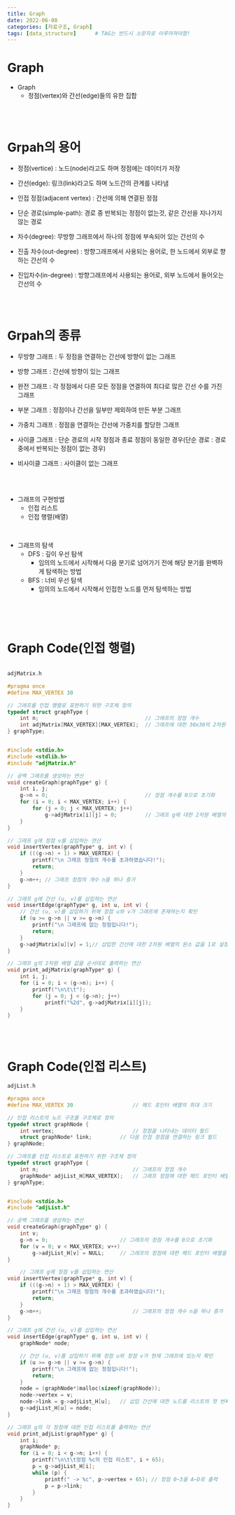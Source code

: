 ```yaml
---
title: Graph
date: 2022-06-08
categories: [자료구조, Graph]
tags: [data_structure]		# TAG는 반드시 소문자로 이루어져야함!
---
```


Graph
==============
* Graph
  *  정점(vertex)와 간선(edge)들의 유한 집합
  
<br><br>

Grpah의 용어
===============

  * 정점(vertice) : 노드(node)라고도 하며 정점에는 데이터가 저장  
  
  * 간선(edge): 링크(link)라고도 하며 노드간의 관계를 나타냄
  * 인접 정점(adjacent vertex) : 간선에 의해 연결된 정점
  * 단순 경로(simple-path): 경로 중 반복되는 정점이 없는것, 같은 간선을 지나가지 않는 경로
  * 차수(degree): 무방향 그래프에서 하나의 정점에 부속되어 있는 간선의 수
  * 진출 차수(out-degree) : 방향그래프에서 사용되는 용어로, 한 노드에서 외부로 향하는 간선의 수
  * 진입차수(in-degree) : 방향그래프에서 사용되는 용어로, 외부 노드에서 들어오는 간선의 수

<br><br>

Grpah의 종류
============

  * 무방향 그래프 : 두 정점을 연결하는 간선에 방향이 없는 그래프  
  
  * 방향 그래프 : 간선에 방향이 있는 그래프
  * 완전 그래프 : 각 정점에서 다른 모든 정점을 연결하여 최댜로 많은 간선 수를 가진 그래프
  * 부분 그래프 : 정점이나 간선을 일부만 제외하여 만든 부분 그래프
  * 가중치 그래프 : 정점을 연결하는 간선에 가중치를 할당한 그래프
  * 사이클 그래프 : 단순 경로의 시작 정점과 종료 정점이 동일한 경우(단순 경로 : 경로 중에서 반복되는 정점이 없는 경우)
  * 비사이클 그래프 : 사이클이 없는 그래프


<br><br>

* 그래프의 구현방법
  * 인접 리스트
  * 인접 행렬(배열)

<br>

* 그래프의 탐색
  * DFS : 깊이 우선 탐색
    * 임의의 노드에서 시작해서 다음 분기로 넘어가기 전에 해당 분기를 완벽하게 탐색하는 방법
  * BFS : 너비 우선 탐색
    * 임의의 노드에서 시작해서 인접한 노드를 먼저 탐색하는 방법


<br><br><br>

Graph Code(인접 행렬)
=====================
```c++

adjMatrix.h

#pragma once
#define MAX_VERTEX 30

// 그래프를 인접 행렬로 표현하기 위한 구조체 정의
typedef struct graphType {
    int n;									// 그래프의 정점 개수
    int adjMatrix[MAX_VERTEX][MAX_VERTEX];  // 그래프에 대한 30x30의 2차원 배열
} graphType;


#include <stdio.h>
#include <stdlib.h>
#include "adjMatrix.h"

// 공백 그래프를 생성하는 연산
void createGraph(graphType* g) {
    int i, j;
    g->n = 0;								// 정점 개수를 0으로 초기화
    for (i = 0; i < MAX_VERTEX; i++) {
        for (j = 0; j < MAX_VERTEX; j++)
            g->adjMatrix[i][j] = 0;			// 그래프 g에 대한 2차원 배열의 값을 0으로 초기화
    }
}

// 그래프 g에 정점 v를 삽입하는 연산
void insertVertex(graphType* g, int v) {
    if (((g->n) + 1) > MAX_VERTEX) {
        printf("\n 그래프 정점의 개수를 초과하였습니다!");
        return;
    }
    g->n++; // 그래프 정점의 개수 n을 하나 증가
}

// 그래프 g에 간선 (u, v)를 삽입하는 연산
void insertEdge(graphType* g, int u, int v) {
    // 간선 (u, v)를 삽입하기 위해 정점 u와 v가 그래프에 존재하는지 확인
    if (u >= g->n || v >= g->n) {
        printf("\n 그래프에 없는 정점입니다!");
        return;
    }
    g->adjMatrix[u][v] = 1;// 삽입한 간선에 대한 2차원 배열의 원소 값을 1로 설정
}

// 그래프 g의 2차원 배열 값을 순서대로 출력하는 연산
void print_adjMatrix(graphType* g) {
    int i, j;
    for (i = 0; i < (g->n); i++) {
        printf("\n\t\t");
        for (j = 0; j < (g->n); j++)
            printf("%2d", g->adjMatrix[i][j]);
    }
}
```

<br><br>

Graph Code(인접 리스트)
=================================


```c++
adjList.h

#pragma once
#define MAX_VERTEX 30					// 헤드 포인터 배열의 최대 크기

// 인접 리스트의 노드 구조를 구조체로 정의
typedef struct graphNode {
    int vertex;							// 정점을 나타내는 데이터 필드
    struct graphNode* link;			// 다음 인접 정점을 연결하는 링크 필드
} graphNode;

// 그래프를 인접 리스트로 표현하기 위한 구조체 정의
typedef struct graphType {
    int n;								// 그래프의 정점 개수
    graphNode* adjList_H[MAX_VERTEX];	// 그래프 정점에 대한 헤드 포인터 배열
} graphType;


#include <stdio.h>
#include "adjList.h"

// 공백 그래프를 생성하는 연산
void createGraph(graphType* g) {
    int v;
    g->n = 0;						// 그래프의 정점 개수를 0으로 초기화
    for (v = 0; v < MAX_VERTEX; v++)
        g->adjList_H[v] = NULL;		// 그래프의 정점에 대한 헤드 포인터 배열을 NULL로 초기화
}

    // 그래프 g에 정점 v를 삽입하는 연산
void insertVertex(graphType* g, int v) {
    if (((g->n) + 1) > MAX_VERTEX) {
        printf("\n 그래프 정점의 개수를 초과하였습니다!");
        return;
    }
    g->n++;								// 그래프의 정점 개수 n을 하나 증가
}

// 그래프 g에 간선 (u, v)를 삽입하는 연산
void insertEdge(graphType* g, int u, int v) {
    graphNode* node;

    // 간선 (u, v)를 삽입하기 위해 정점 u와 정점 v가 현재 그래프에 있는지 확인
    if (u >= g->n || v >= g->n) {
        printf("\n 그래프에 없는 정점입니다!");
        return;
    }
    node = (graphNode*)malloc(sizeof(graphNode));
    node->vertex = v;
    node->link = g->adjList_H[u];	// 삽입 간선에 대한 노드를 리스트의 첫 번째 노드로 연결
    g->adjList_H[u] = node;
}

// 그래프 g의 각 정점에 대한 인접 리스트를 출력하는 연산
void print_adjList(graphType* g) {
    int i;
    graphNode* p;
    for (i = 0; i < g->n; i++) {
        printf("\n\t\t정점 %c의 인접 리스트", i + 65);
        p = g->adjList_H[i];
        while (p) {
            printf(" -> %c", p->vertex + 65); // 정점 0~3을 A~D로 출력
            p = p->link;
        }
    }
}
```